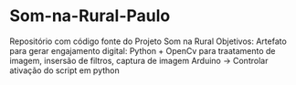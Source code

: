 # Som-na-Rural-Paulo
Repositório com código fonte do Projeto Som na Rural
Objetivos:
Artefato para gerar engajamento digital:
Python + OpenCv para traatamento de imagem, insersão de filtros, captura de imagem
Arduino -> Controlar ativação do script em python
